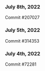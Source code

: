### July 8th, 2022

Commit #207027

### July 5th, 2022

Commit #314353


### July 4th, 2022

Commit #72281
